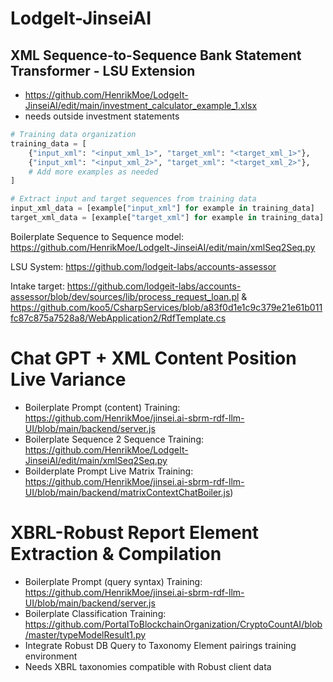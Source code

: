 # LodgeIt-JinseiAI

## XML Sequence-to-Sequence Bank Statement Transformer - LSU Extension

- https://github.com/HenrikMoe/LodgeIt-JinseiAI/edit/main/investment_calculator_example_1.xlsx
- needs outside investment statements

```python
# Training data organization
training_data = [
    {"input_xml": "<input_xml_1>", "target_xml": "<target_xml_1>"},
    {"input_xml": "<input_xml_2>", "target_xml": "<target_xml_2>"},
    # Add more examples as needed
]

# Extract input and target sequences from training data
input_xml_data = [example["input_xml"] for example in training_data]
target_xml_data = [example["target_xml"] for example in training_data]

```

Boilerplate Sequence to Sequence model: https://github.com/HenrikMoe/LodgeIt-JinseiAI/edit/main/xmlSeq2Seq.py

LSU System: https://github.com/lodgeit-labs/accounts-assessor

Intake target: https://github.com/lodgeit-labs/accounts-assessor/blob/dev/sources/lib/process_request_loan.pl & https://github.com/koo5/CsharpServices/blob/a83f0d1e1c9c379e21e61b011fc87c875a7528a8/WebApplication2/RdfTemplate.cs

# Chat GPT + XML Content Position Live Variance 

- Boilerplate Prompt (content) Training: https://github.com/HenrikMoe/jinsei.ai-sbrm-rdf-llm-UI/blob/main/backend/server.js
- Boilerplate Sequence 2 Sequence Training: https://github.com/HenrikMoe/LodgeIt-JinseiAI/edit/main/xmlSeq2Seq.py
- Boilderplate Prompt Live Matrix Training: https://github.com/HenrikMoe/jinsei.ai-sbrm-rdf-llm-UI/blob/main/backend/matrixContextChatBoiler.js)

# XBRL-Robust Report Element Extraction & Compilation

- Boilerplate Prompt (query syntax) Training: https://github.com/HenrikMoe/jinsei.ai-sbrm-rdf-llm-UI/blob/main/backend/server.js
- Boilerplate Classification Training: https://github.com/PortalToBlockchainOrganization/CryptoCountAI/blob/master/typeModelResult1.py
- Integrate Robust DB Query to Taxonomy Element pairings training environment
- Needs XBRL taxonomies compatible with Robust client data

